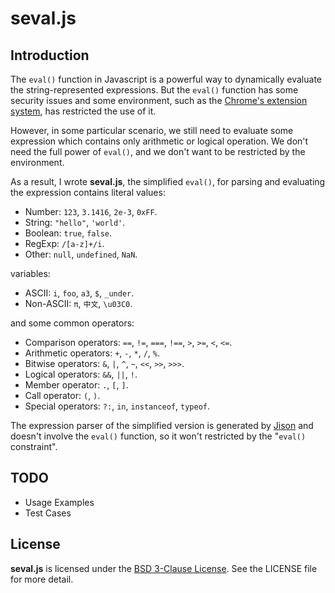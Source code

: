 # seval.js

## Introduction

The `eval()` function in Javascript is a powerful way to dynamically evaluate the string-represented expressions. But the `eval()` function has some security issues and some environment, such as the [Chrome's extension system](http://developer.chrome.com/apps/contentSecurityPolicy.html), has restricted the use of it.

However, in some particular scenario, we still need to evaluate some expression which contains only arithmetic or logical operation. We don't need the full power of `eval()`, and we don't want to be restricted by the environment.

As a result, I wrote **seval.js**, the simplified `eval()`, for parsing and evaluating the expression contains literal values:

* Number: `123`, `3.1416`, `2e-3`, `0xFF`.
* String: `"hello"`, `'world'`.
* Boolean: `true`, `false`.
* RegExp: `/[a-z]+/i`.
* Other: `null`, `undefined`, `NaN`.

variables:

* ASCII: `i`, `foo`, `a3`, `$`, `_under`.
* Non-ASCII: `π`, `中文`, `\u03C0`.

and some common operators:

* Comparison operators: `==`, `!=`, `===`, `!==`, `>`, `>=`, `<`, `<=`.
* Arithmetic operators: `+`, `-`, `*`, `/`, `%`.
* Bitwise operators: `&`, `|`, `^`, `~`, `<<`, `>>`, `>>>`.
* Logical operators: `&&`, `||`, `!`.
* Member operator: `.`, `[`, `]`.
* Call operator: `(`, `)`.
* Special operators: `?:`, `in`, `instanceof`, `typeof`.

The expression parser of the simplified version is generated by [Jison](http://zaach.github.com/jison/) and doesn't involve the `eval()` function, so it won't restricted by the "`eval()` constraint".

## TODO

* Usage Examples
* Test Cases

## License

**seval.js** is licensed under the [BSD 3-Clause License](http://www.opensource.org/licenses/BSD-3-Clause). See the LICENSE file for more detail.
